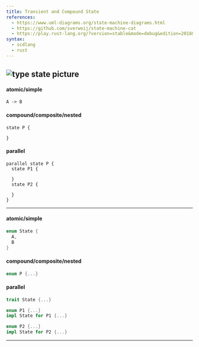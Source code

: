 ```yaml
---
title: Transient and Compound State
references:
  - https://www.uml-diagrams.org/state-machine-diagrams.html
  - https://github.com/sverweij/state-machine-cat
  - https://play.rust-lang.org/?version=stable&mode=debug&edition=2018&gist=cb3b16f55f4d6ad25fc54f5058c7dacf
syntax:
  - scdlang
  - rust
---
```

![type state picture]()
---
#### atomic/simple
```scl
A -> B
```
#### compound/composite/nested
```scl
state P {

}
```
#### parallel
```scl
parallel state P {
  state P1 {
    
  }
  state P2 {
    
  }
}
```
---
#### atomic/simple
```rs
enum State {
  A,
  B
}
```
#### compound/composite/nested
```rs
enum P {...}
```
#### parallel
```rs
trait State {...}

enum P1 {...}
impl State for P1 {...}

enum P2 {...}
impl State for P2 {...}
```
---